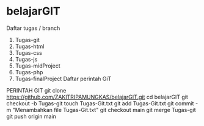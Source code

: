 # belajarGIT
Daftar tugas / branch
1. Tugas-git
2. Tugas-html
3. Tugas-css
4. Tugas-js
5. Tugas-midProject
6. Tugas-php
7. Tugas-finalProject
Daftar perintah GiT

PERINTAH GIT 
git clone https://github.com/ZAKITRIPAMUNGKAS/belajarGIT.git
cd belajarGIT
git checkout -b Tugas-git
touch Tugas-Git.txt
git add Tugas-Git.txt
git commit -m "Menambahkan file Tugas-Git.txt"
git checkout main
git merge Tugas-git
git push origin main

